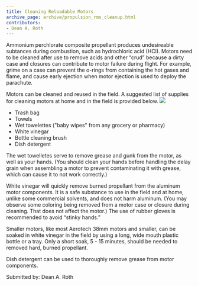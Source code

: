 ```yaml
---
title: Cleaning Reloadable Motors
archive_page: archive/propulsion_rms_cleanup.html
contributors:
- Dean A. Roth
---
```

Ammonium perchlorate composite propellant produces undesireable subtances during combustion, such as hydrochloric acid (HCl). Motors need to be cleaned after use to remove acids and other “crud” because a dirty case and closures can contribute to motor failure during flight. For example, grime on a case can prevent the o-rings from containing the hot gases and flame, and cause early ejection when motor ejection is used to deploy the parachute.

Motors can be cleaned and reused in the field. A suggested list of supplies for cleaning motors at home and in the field is provided below.
![](/images/propulsion_cleaning1.jpg)

- Trash bag
- Towels
- Wet towelettes ("baby wipes" from any grocery or pharmacy)
- White vinegar
- Bottle cleaning brush
- Dish detergent

The wet towelletes serve to remove grease and gunk from the motor, as well as your hands. (You should clean your hands before handling the delay grain when assembling a motor to prevent contaminating it with grease, which can cause it to not work correctly.)

White vinegar will quickly remove burned propellant from the aluminum motor components. It is a safe substance to use in the field and at home, unlike some commercial solvents, and does not harm aluminum. (You may observe some coloring being removed from a motor case or closure during cleaning. That does not affect the motor.) The use of rubber gloves is recommended to avoid “stinky hands.”

Smaller motors, like most Aerotech 38mm motors and smaller, can be soaked in white vinegar in the field by using a long, wide mouth plastic bottle or a tray. Only a short soak, 5 - 15 minutes, should be needed to removed hard, burned propellant.

Dish detergent can be used to thoroughly remove grease from motor components.

Submitted by: Dean A. Roth

